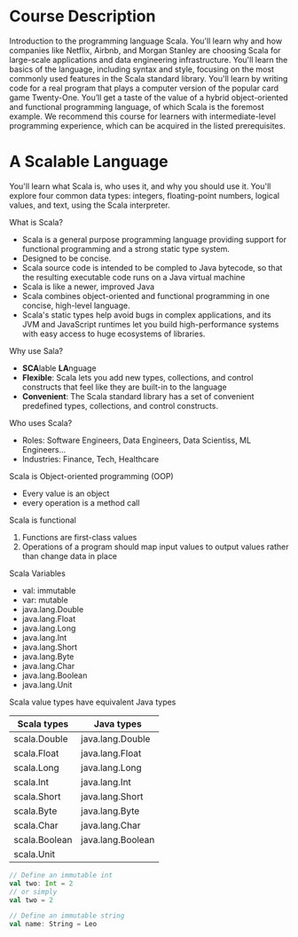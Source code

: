 # Course Description
Introduction to the programming language Scala. You'll learn why and how companies like Netflix, Airbnb, and Morgan Stanley are choosing Scala for large-scale applications and data engineering infrastructure. You'll learn the basics of the language, including syntax and style, focusing on the most commonly used features in the Scala standard library. You'll learn by writing code for a real program that plays a computer version of the popular card game Twenty-One. You’ll get a taste of the value of a hybrid object-oriented and functional programming language, of which Scala is the foremost example. We recommend this course for learners with intermediate-level programming experience, which can be acquired in the listed prerequisites.

# A Scalable Language
You'll learn what Scala is, who uses it, and why you should use it. You'll explore four common data types: integers, floating-point numbers, logical values, and text, using the Scala interpreter. 

What is Scala?
- Scala is a general purpose programming language providing support for functional programming and a strong static type system.
- Designed to be concise.
- Scala source code is intended to be compled to Java bytecode, so that the resulting executable code runs on a Java virtual machine
- Scala is like a newer, improved Java
- Scala combines object-oriented and functional programming in one concise, high-level language.
- Scala's static types help avoid bugs in complex applications, and its JVM and JavaScript runtimes let you build high-performance systems with easy access to huge ecosystems of libraries.

Why use Sala?
- **SCA**lable **LA**nguage
- **Flexible**: Scala lets you add new types, collections, and control constructs that feel like they are built-in to the language
- **Convenient**: The Scala standard library has a set of convenient predefined types, collections, and control constructs.

Who uses Scala?
- Roles: Software Engineers, Data Engineers, Data Scientiss, ML Engineers...
- Industries: Finance, Tech, Healthcare

Scala is Object-oriented programming (OOP)
- Every value is an object
- every operation is a method call

Scala is functional
1. Functions are first-class values
2. Operations of a program should map input values to output values rather than change data in place

Scala Variables
- val: immutable
- var: mutable
- java.lang.Double
- java.lang.Float
- java.lang.Long
- java.lang.Int
- java.lang.Short
- java.lang.Byte
- java.lang.Char
- java.lang.Boolean
- java.lang.Unit

Scala value types have equivalent Java types

| Scala types   | Java types        |
|---------------|-------------------|
| scala.Double  | java.lang.Double  |
| scala.Float   | java.lang.Float   |
| scala.Long    | java.lang.Long    |
| scala.Int     | java.lang.Int     |
| scala.Short   | java.lang.Short   |
| scala.Byte    | java.lang.Byte    |
| scala.Char    | java.lang.Char    |
| scala.Boolean | java.lang.Boolean |
| scala.Unit    |   |

```Scala
// Define an immutable int 
val two: Int = 2
// or simply
val two = 2

// Define an immutable string
val name: String = Leo
```